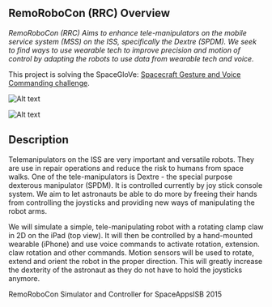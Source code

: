 ## RemoRoboCon (RRC) Overview

*RemoRoboCon (RRC) Aims to enhance tele-manipulators on the mobile service system (MSS) on the ISS, specifically the Dextre (SPDM). We seek to find ways to use wearable tech to improve precision and motion of control by adapting the robots to use data from wearable tech and voice.* 

This project is solving the SpaceGloVe: [Spacecraft Gesture and Voice Commanding challenge](https://2015.spaceappschallenge.org/challenge/spaceglove-spacecraft-gesture-and-voice-commanding/).


![Alt text](https://github.com/zakishaheen/spaceappsisb-rcc/blob/master/d1.jpg)

![Alt text](https://github.com/zakishaheen/spaceappsisb-rcc/blob/master/d2.jpg)

## Description
Telemanipulators on the ISS are very important and versatile robots. They are use in repair operations and reduce the risk to humans from space walks. One of the tele-manipulators is Dextre - the special purpose dexterous manipulator (SPDM). It is controlled currently by joy stick console system. We aim to let astronauts be able to do more by freeing their hands from controlling the joysticks and providing new ways of manipulating the robot arms.

We will simulate a simple, tele-manipulating robot with a rotating clamp claw in 2D on the iPad (top view). It will then be controlled by a hand-mounted wearable (iPhone) and use voice commands to activate rotation, extension. claw rotation and other commands. Motion sensors will be used to rotate, extend and orient the robot in the proper direction. This will greatly increase the dexterity of the astronaut as they do not have to hold the joysticks anymore.


RemoRoboCon Simulator and Controller for SpaceAppsISB 2015




